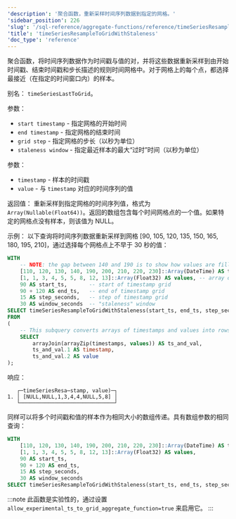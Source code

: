 ```yaml
---
'description': '聚合函数，重新采样时间序列数据到指定的网格。'
'sidebar_position': 226
'slug': '/sql-reference/aggregate-functions/reference/timeSeriesResampleToGridWithStaleness'
'title': 'timeSeriesResampleToGridWithStaleness'
'doc_type': 'reference'
---
```


聚合函数，将时间序列数据作为时间戳与值的对，并将这些数据重新采样到由开始时间戳、结束时间戳和步长描述的规则时间网格中。对于网格上的每个点，都选择最接近（在指定的时间窗口内）的样本。

别名： `timeSeriesLastToGrid`。

参数：
- `start timestamp` - 指定网格的开始时间
- `end timestamp` - 指定网格的结束时间
- `grid step` - 指定网格的步长（以秒为单位）
- `staleness window` - 指定最近样本的最大“过时”时间（以秒为单位）

参数：
- `timestamp` - 样本的时间戳
- `value` - 与 `timestamp` 对应的时间序列的值

返回值：
重新采样到指定网格的时间序列值，格式为 `Array(Nullable(Float64))`。返回的数组包含每个时间网格点的一个值。如果特定的网格点没有样本，则该值为 NULL。

示例：
以下查询将时间序列数据重新采样到网格 [90, 105, 120, 135, 150, 165, 180, 195, 210]，通过选择每个网格点上不早于 30 秒的值：

```sql
WITH
    -- NOTE: the gap between 140 and 190 is to show how values are filled for ts = 150, 165, 180 according to staleness window parameter
    [110, 120, 130, 140, 190, 200, 210, 220, 230]::Array(DateTime) AS timestamps,
    [1, 1, 3, 4, 5, 5, 8, 12, 13]::Array(Float32) AS values, -- array of values corresponding to timestamps above
    90 AS start_ts,       -- start of timestamp grid
    90 + 120 AS end_ts,   -- end of timestamp grid
    15 AS step_seconds,   -- step of timestamp grid
    30 AS window_seconds  -- "staleness" window
SELECT timeSeriesResampleToGridWithStaleness(start_ts, end_ts, step_seconds, window_seconds)(timestamp, value)
FROM
(
    -- This subquery converts arrays of timestamps and values into rows of `timestamp`, `value`
    SELECT
        arrayJoin(arrayZip(timestamps, values)) AS ts_and_val,
        ts_and_val.1 AS timestamp,
        ts_and_val.2 AS value
);
```

响应：

```response
   ┌─timeSeriesResa⋯stamp, value)─┐
1. │ [NULL,NULL,1,3,4,4,NULL,5,8] │
   └──────────────────────────────┘
```

同样可以将多个时间戳和值的样本作为相同大小的数组传递。具有数组参数的相同查询：

```sql
WITH
    [110, 120, 130, 140, 190, 200, 210, 220, 230]::Array(DateTime) AS timestamps,
    [1, 1, 3, 4, 5, 5, 8, 12, 13]::Array(Float32) AS values,
    90 AS start_ts,
    90 + 120 AS end_ts,
    15 AS step_seconds,
    30 AS window_seconds
SELECT timeSeriesResampleToGridWithStaleness(start_ts, end_ts, step_seconds, window_seconds)(timestamps, values);
```

:::note
此函数是实验性的，通过设置 `allow_experimental_ts_to_grid_aggregate_function=true` 来启用它。
:::
